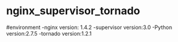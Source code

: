 nginx_supervisor_tornado
========================

#environment
-nginx version: 1.4.2
-supervisor version:3.0
-Python version:2.7.5 
-tornado version:1.2.1
